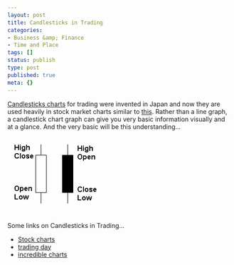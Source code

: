 ```yaml
---
layout: post
title: Candlesticks in Trading
categories:
- Business &amp; Finance
- Time and Place
tags: []
status: publish
type: post
published: true
meta: {}
---
```

[Candlesticks charts](http://en.wikipedia.org/wiki/Candlestick_chart) for trading were invented in Japan and now they are used heavily in stock market charts similar to [this](http://images.google.com/images?q=candlestick+chart&rls=com.microsoft:en-us:IE-SearchBox&ie=UTF-8&oe=UTF-8&sourceid=ie7&rlz=1I7GGLR&um=1&sa=N&tab=wi). Rather than a line graph, a candlestick chart graph can give you very basic information visually and at a glance. And the very basic will be this understanding...

![](/img/candlestick.jpg)

Some links on Candlesticks in Trading...
- [Stock charts](http://stockcharts.com/school/doku.php?id=chart_school:chart_analysis:introduction_to_candlesticks)
- [trading day](http://www.tradingday.com/c/candlesticks/candlesticks1.html)
- [incredible charts](http://www.incrediblecharts.com/technical/candlesticks.htm)
